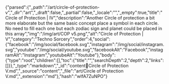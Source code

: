 {"parsed":{"_path":"/art/circle-of-protection-v","_dir":"art","_draft":false,"_partial":false,"_locale":"","_empty":true,"title":"Circle of Protection | IV","description":"Another Circle of protection a bit more elaborate but the same basic concept place a symbol in each circle. No need to fill each one but each zodiac sign and planet could be placed in this array","img":"/img/art/COP v5.png","alt":"Circle of Protection | V","category":"Techno Sorcery","order":4,"social":{"facebook":"/img/social/facebook.svg","instagram":"/img/social/instagram.svg","youtube":"/img/social/youtube.svg","facebookAlt":"Facebook","instagramAlt":"Instagram","youtubeAlt":"Youtube"},"body":{"type":"root","children":[],"toc":{"title":"","searchDepth":2,"depth":2,"links":[]}},"_type":"markdown","_id":"content:art:Circle of Protection V.md","_source":"content","_file":"art/Circle of Protection V.md","_extension":"md"},"hash":"wlfA7ZuNPO"}